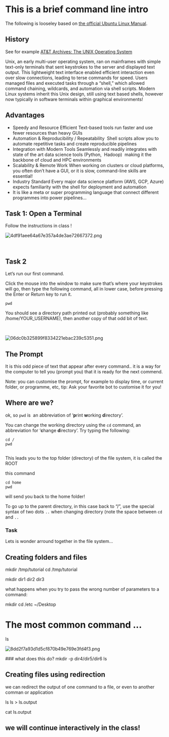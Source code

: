 # This is a brief command line intro

The following is looseley based on [the official Ubuntu Linux Manual](https://ubuntu.com/tutorials/command-line-for-beginners).

## History

See for example [AT&T Archives: The UNIX Operating System](https://www.youtube.com/watch?v=tc4ROCJYbm0)

Unix, an early multi-user operating system, ran on mainframes with simple text-only terminals that sent keystrokes to the server and displayed text output. This lightweight text interface enabled efficient interaction even over slow connections, leading to terse commands for speed. Users managed files and executed tasks through a “shell,” which allowed command chaining, wildcards, and automation via shell scripts. Modern Linux systems inherit this Unix design, still using text based shells, however now typically in software terminals within graphical environments!

## Advantages

- Speedy and Resource Efficient
    Text-based tools run faster and use fewer resources than heavy GUIs
- Automation & Reproducibility / Repeatability 
    Shell scripts allow you to automate repetitive tasks and create reproducible pipelines
- Integration with Modern Tools
    Seamlessly and readily integrates with state of the art data science tools (Python,  Hadoop)  making it the backbone of cloud and HPC environments
- Scalability & Remote Work
    When working on clusters or cloud platforms, you often don’t have a GUI, or it is slow, command-line skills are essential!
- Industry Standard
    Every major data science platform (AWS, GCP, Azure) expects familiarity with the shell for deployment and automation
- It is like a meta or super programming language that connect different programmes into power pipelines...

## Task 1: Open a Terminal

Follow the instructions in class !

![4df91aee64a67e357a4de3ae72667372.png](:/0808c9a5163148b2ac3f5660e8fc3346)

&nbsp;

## Task 2

Let’s run our first command.

Click the mouse into the window to make sure that’s where your keystrokes will go, then type the following command, all in lower case, before pressing the Enter or Return key to run it.

`pwd`

You should see a directory path printed out (probably something like /home/YOUR_USERNAME), then another copy of that odd bit of text.

&nbsp;

![06dc0b325899f8334221ebac239c5351.png](:/c77b19aa9d00476b942e2bd37a3aa684)

## The Prompt

It is this odd piece of text that appear after every command.. it is a way for the computer to tell you (prompt you) that it is ready for the next commend. 

Note: you can customise the prompt, for example to display time, or current folder, or programme, etc, tip: Ask your favorite bot to customise it for you! 

## Where are we?

ok, so `pwd` is  an abbreviation of ‘**p**rint **w**orking **d**irectory’.

You can change the working directory using the `cd` command, an abbreviation for ‘**c**hange **d**irectory’. Try typing the following:


```
cd /
pwd


```

This leads you to the top folder (directory) of the file system, it is called the ROOT

this command
```
cd home
pwd
```

will send you back to the home folder!

To go up to the parent directory, in this case back to “/”, use the special syntax of two dots ``..`` when changing directory (note the space between `cd` and `..`

### Task
Lets is wonder arround together in the file system...

## Creating folders and files


mkdir /tmp/tutorial
cd /tmp/tutorial

mkdir dir1 dir2 dir3


what happens when you try to pass the wrong number of parameters to a command:

mkdir
cd /etc ~/Desktop

# The most common command ...

ls

![8dd2f7a93d1d5cf870b49e769e3fd4f3.png](:/126bdc9457ce47fbb24ea3ae8ee7b992)



### what does this do?
mkdir -p dir4/dir5/dir6
ls

## Creating files using redirection

we can redirect the output of one command to a file, or even to another comman or application

ls
ls > ls.output

cat ls.output


## we will continue interactively in the class!

